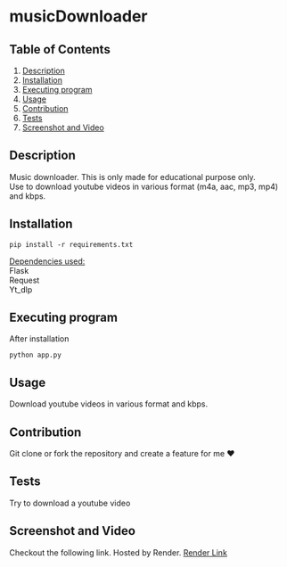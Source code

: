 # musicDownloader

## Table of Contents

<ol>
<li>
<a href="#description"> Description </a>
</li>
<li><a href="#installation"> Installation </a>
</li>
<li>
<a href="#executing-program"> Executing program </a>
</li>
<li><a href="#usage"> Usage </a>
</li>
<li><a href="#contribution"> Contribution </a>
</li>
<li>
<a href="#tests"> Tests </a>
</li>
<li>
<a href="#screenshot-and-video"> Screenshot and Video </a>
</li>
</ol>

## Description

Music downloader. This is only made for educational purpose only.\
Use to download youtube videos in various format (m4a, aac, mp3, mp4) and kbps.

## Installation

```
pip install -r requirements.txt
```

<ins>Dependencies used:</ins>\
Flask\
Request\
Yt_dlp

## Executing program

After installation
<br>

```
python app.py
```


## Usage

Download youtube videos in various format and kbps.

## Contribution

Git clone or fork the repository and create a feature for me ❤️

## Tests

Try to download a youtube video

## Screenshot and Video

Checkout the following link.
Hosted by Render.
[Render Link](https://musicdownloader-5uzq.onrender.com)
